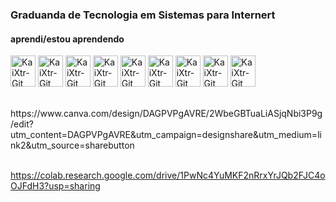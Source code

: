 ### Graduanda de Tecnologia em Sistemas para Internert
#### aprendi/estou aprendendo
 
<!--
**laliahaidara/laliahaidara** is a ✨ _special_ ✨ repository because its `README.md` (this file) appears on your GitHub profile.

Here are some ideas to get you started:

- 🔭 I’m currently working on ...
- 🌱 I’m currently learning ...
- 👯 I’m looking to collaborate on ...
- 🤔 I’m looking for help with ...
- 💬 Ask me about ...
- 📫 How to reach me: ...
- 😄 Pronouns: ...
- ⚡ Fun fact: ...

-->

<div style="display:inline_block">
<img align="center" alt="KaiXtr-Git" height="50" width="40" src="https://cdn.jsdelivr.net/gh/devicons/devicon/icons/html5/html5-original.svg" />
<img align="center" alt="KaiXtr-Git" height="50" width="40" src="https://cdn.jsdelivr.net/gh/devicons/devicon/icons/c/c-original.svg" />
<img align="center" alt="KaiXtr-Git" height="50" width="40" src="https://cdn.jsdelivr.net/gh/devicons/devicon/icons/css3/css3-original.svg" />
<img align="center" alt="KaiXtr-Git" height="50" width="40" src="https://cdn.jsdelivr.net/gh/devicons/devicon/icons/javascript/javascript-original.svg" />
<img align="center" alt="KaiXtr-Git" height="50" width="40" src="https://cdn.jsdelivr.net/gh/devicons/devicon/icons/python/python-original.svg" />
<img align="center" alt="KaiXtr-Git" height="50" width="40" src="https://cdn.jsdelivr.net/gh/devicons/devicon/icons/swift/swift-original.svg" />
<img align="center" alt="KaiXtr-Git" height="50" width="40" src="https://cdn.jsdelivr.net/gh/devicons/devicon@latest/icons/figma/figma-original.svg" />
<img align="center" alt="KaiXtr-Git" height="50" width="40" src="https://cdn.jsdelivr.net/gh/devicons/devicon@latest/icons/mysql/mysql-original-wordmark.svg" />
<img align="center" alt="KaiXtr-Git" height="50" width="40" src="https://cdn.jsdelivr.net/gh/devicons/devicon@latest/icons/microsoftsqlserver/microsoftsqlserver-original.svg" />

</div>




<br>
<br>
https://www.canva.com/design/DAGPVPgAVRE/2WbeGBTuaLiASjqNbi3P9g/edit?utm_content=DAGPVPgAVRE&utm_campaign=designshare&utm_medium=link2&utm_source=sharebutton
<br><br>

https://colab.research.google.com/drive/1PwNc4YuMKF2nRrxYrJQb2FJC4oOJFdH3?usp=sharing
